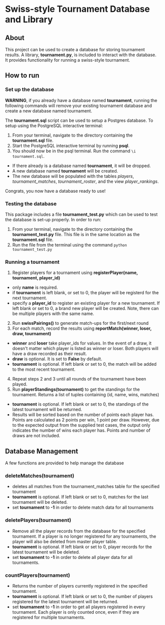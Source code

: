 # Swiss-style Tournament Database and Library

## About
This project can be used to create a database for storing tournament results.
A library, **tournament.py**, is included to interact with the database. It provides
functionality for running a swiss-style tournament.

## How to run

### Set up the database
**WARNING**, if you already have a database named **tournament**, running the following
commands will remove your existing tournament database and create a new database named
tournament.

The **tournament.sql** script can be used to setup a Postgres database. To setup using the
PostgreSQL interactive terminal:

1. From your terminal, navigate to the directory containing the **tournament.sql** file.
2. Start the PostgreSQL interactive terminal by running **psql**.
3. You should now be in the psql terminal. Run the command `\i tournament.sql`.
  * If there already is a database named **tournament**, it will be dropped.
  * A new database named **tournament** will be created.
  * The new database will be populated with the tables *players*, *tournament_matches*,
    *tournament_roster*, and the view *player_rankings*.

Congrats, you now have a database ready to use!

### Testing the database
This package includes a file **tournament_test.py** which can be used to test the database is
set-up properly. In order to run:

1. From your terminal, navigate to the directory containing the **tournament_test.py** file.
   This file is in the same location as the **tournament.sql** file.
2. Run the file from the terminal using the command `python tournament_test.py`

### Running a tournament
1. Register players for a tournament using **registerPlayer(name, tournament, player_id)**
  * only **name** is required.
  * if **tournament** is left blank, or set to 0, the player will be registerd for the next
	   tournament.
  * specify a **player_id** to register an existing player for a new tournament. If left blank
	   or set to 0, a brand new player will be created. Note, there can be multiple players with
		 the same name.
2. Run **swissPairings()** to generate match-ups for the first/next round
3. For each match, record the results using **reportMatch(winner, loser, draw, tournament)**
  * **winner** and **loser** take player_ids for values. In the event of a draw, it doesn't matter
	  which player is listed as winner or loser. Both players will have a draw recorded as their
	  result.
  * **draw** is optional. It is set to **False** by default.
  * **tournament** is optional. If left blank or set to 0, the match will be added to the most recent
	  tournament.
4. Repeat steps 2 and 3 until all rounds of the tournament have been played.
5. Run **playerStandings(tournament)** to get the standings for the tournament. Returns a list of tuples
   containing (id, name, wins, matches)
  * **tournament** is optional. If left blank or set to 0, the standings of the latest tournament
	  will be returned.
  * Results will be sorted based on the number of points each player has. Points are calculated as
	  2 points per win, 1 point per draw. However, due to the expected output from the supplied test
		cases, the output only indicates the number of wins each player has. Points and number of draws
		are not included.

## Database Management
A few functions are provided to help manage the database

### deleteMatches(tournament)
- deletes all matches from the tournament_matches table for the specified tournament
- **tournament** is optional. If left blank or set to 0, matches for the last tournament will be deleted.
- set **tournament** to **-1** in order to delete match data for all tournaments

### deletePlayers(tournament)
- Remove all the player records from the database for the specified tournament. If a player is no
  longer registered for any tournaments, the player will also be deleted from master player table.
- **tournament** is optional. If left blank or set to 0, player records for the latest tournament will be
  deleted.
- set **tournament** to **-1** in order to delete all player data for all tournaments.

### countPlayers(tournament)
- Returns the number of players currently registered in the specified tournament.
- **tournament** is optional. If left blank or set to 0, the number of players registered for the latest
  tournament will be returned.
- set **tournament** to **-1** in order to get all players registered in every tournament. Each player is
  only counted once, even if they are registered for multiple tournaments.
